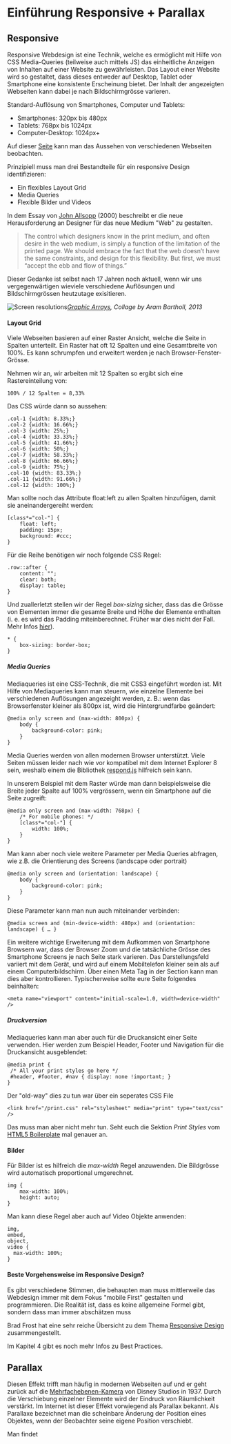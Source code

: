 # Einführung Responsive + Parallax

## Responsive

Responsive Webdesign ist eine Technik, welche es ermöglicht mit Hilfe von CSS Media-Queries (teilweise auch mittels JS) das einheitliche Anzeigen von Inhalten auf einer Website zu gewährleisten. Das Layout einer Website wird so gestaltet, dass dieses entweder auf Desktop, Tablet oder Smartphone eine konsistente Erscheinung bietet. Der Inhalt der angezeigten Webseiten kann dabei je nach Bildschirmgrösse varieren.

Standard-Auflösung von Smartphones, Computer und Tablets:

 - Smartphones: 320px bis 480px
 - Tablets: 768px bis 1024px
 - Computer-Desktop: 1024px+

Auf dieser [Seite](https://mediaqueri.es/) kann man das Aussehen von verschiedenen Webseiten beobachten.

Prinzipiell muss man drei Bestandteile für ein responsive Design identifizieren:

  - Ein flexibles Layout Grid
  - Media Queries
  - Flexible Bilder und Videos

In dem Essay von [John Allsopp](https://alistapart.com/article/dao) (2000) beschreibt er die neue Herausforderung an Designer für das neue Medium "Web" zu gestalten.

> The control which designers know in the print medium, and often desire in the web medium, is simply a function of the limitation of the printed page. We should embrace the fact that the web doesn’t have the same constraints, and design for this flexibility. But first, we must “accept the ebb and flow of things.”


Dieser Gedanke ist selbst nach 17 Jahren noch aktuell, wenn wir uns vergegenwärtigen wieviele verschiedene Auflösungen und Bildschirmgrössen heutzutage exisitieren.

![Screen resolutions](http://1.bp.blogspot.com/-4c1PCfJfRbA/URznMZ93SCI/AAAAAAAAKZ4/IxgOTPbryTk/s1600/Aram+Bartholl+TRIANGULATION+03.jpeg)*[Graphic Arrays](http://datenform.de/graphic-arrays.html), Collage by Aram Bartholl, 2013*

#### Layout Grid

Viele Webseiten basieren auf einer Raster Ansicht, welche die Seite in Spalten unterteilt. Ein Raster hat oft 12 Spalten und eine Gesamtbreite von 100%. Es kann schrumpfen und erweitert werden je nach Browser-Fenster-Grösse.

Nehmen wir an, wir arbeiten mit 12 Spalten so ergibt sich eine Rastereinteilung von:

```
100% / 12 Spalten = 8,33%
```

Das CSS würde dann so aussehen:

```
.col-1 {width: 8.33%;}
.col-2 {width: 16.66%;}
.col-3 {width: 25%;}
.col-4 {width: 33.33%;}
.col-5 {width: 41.66%;}
.col-6 {width: 50%;}
.col-7 {width: 58.33%;}
.col-8 {width: 66.66%;}
.col-9 {width: 75%;}
.col-10 {width: 83.33%;}
.col-11 {width: 91.66%;}
.col-12 {width: 100%;}
```

Man sollte noch das Attribute float:left zu allen Spalten hinzufügen, damit sie aneinandergereiht werden:

```
[class*="col-"] {
    float: left;
    padding: 15px;
    background: #ccc;
}
```

Für die Reihe benötigen wir noch folgende CSS Regel:

```
.row::after {
    content: "";
    clear: both;
    display: table;
}
```

Und zuallerletzt stellen wir der Regel *box-sizing* sicher, dass das die Grösse von Elementen immer die gesamte Breite und Höhe der Elemente enthalten (i. e. es wird das Padding miteinberechnet. Früher war dies nicht der Fall. Mehr Infos [hier](https://www.w3schools.com/css/css3_box-sizing.asp)).

```
* {
    box-sizing: border-box;
}
```

##### Media Queries

Mediaqueries ist eine CSS-Technik, die mit CSS3 eingeführt worden ist. Mit Hilfe von Mediaqueries kann man steuern, wie einzelne Elemente bei verschiedenen Auflösungen angezeight werden, z. B.: wenn das Browserfenster kleiner als 800px ist, wird die Hintergrundfarbe geändert:
```
@media only screen and (max-width: 800px) {
    body {
        background-color: pink;
    }
}
```  

Media Queries werden von allen modernen Browser unterstützt. Viele Seiten müssen leider nach wie vor kompatibel mit dem Internet Explorer 8 sein, weshalb einem die Bibliothek [respond.js](https://github.com/scottjehl/Respond) hilfreich sein kann.

In unserem Beispiel mit dem Raster würde man dann beispielsweise die Breite jeder Spalte auf 100% vergrössern, wenn ein Smartphone auf die Seite zugreift:

```
@media only screen and (max-width: 768px) {
    /* For mobile phones: */
    [class*="col-"] {
        width: 100%;
    }
}
```

Man kann aber noch viele weitere Parameter per Media Queries abfragen, wie z.B. die Orientierung des Screens (landscape oder portrait)

```
@media only screen and (orientation: landscape) {
    body {
        background-color: pink;
    }
}

```

Diese Parameter kann man nun auch miteinander verbinden:

```
@media screen and (min-device-width: 480px) and (orientation: landscape) { … }
```

Ein weitere wichtige Erweiterung mit dem Aufkommen von Smartphone Browsern war, dass der Browser Zoom und die tatsächliche Grösse des Smartphone Screens je nach Seite stark varieren. Das Darstellungsfeld variiert mit dem Gerät, und wird auf einem Mobiltelefon kleiner sein als auf einem Computerbildschirm. Über einen Meta Tag in der <head> Section kann man dies aber kontrollieren. Typischerweise sollte eure Seite folgendes beinhalten:

```
<meta name="viewport" content="initial-scale=1.0, width=device-width" />
```

##### Druckversion

Mediaqueries kann man aber auch für die Druckansicht einer Seite verwenden. Hier werden zum Beispiel Header, Footer und Navigation für die Druckansicht ausgeblendet:

```
@media print {
 /* All your print styles go here */
 #header, #footer, #nav { display: none !important; }
}
```

Der "old-way" dies zu tun war über ein seperates CSS File
```
<link href="/print.css" rel="stylesheet" media="print" type="text/css" />
```

Das muss man aber nicht mehr tun. Seht euch die Sektion *Print Styles* vom [HTML5 Boilerplate](https://github.com/h5bp/html5-boilerplate/blob/master/src/css/main.css) mal genauer an.

#### Bilder

Für Bilder ist es hilfreich die *max-width* Regel anzuwenden. Die Bildgrösse wird automatisch proportional umgerechnet.

```
img {
    max-width: 100%;
    height: auto;
}
```

Man kann diese Regel aber auch auf Video Objekte anwenden:

```
img,
embed,
object,
video {
  max-width: 100%;
}
```

#### Beste Vorgehensweise im Responsive Design?

Es gibt verschiedene Stimmen, die behaupten man muss mittlerweile das Webdesign immer mit dem Fokus "mobile First" gestalten und programmieren. Die Realität ist, dass es keine allgemeine Formel gibt, sondern dass man immer abschätzen muss

Brad Frost hat eine sehr reiche Übersicht zu dem Thema [Responsive Design](http://bradfrost.com/demo/ish/) zusammengestellt.

Im Kapitel 4 gibt es noch mehr Infos zu Best Practices.


## Parallax

Diesen Effekt trifft man häufig in modernen Webseiten auf und er geht zurück auf die [Mehrfachebenen-Kamera](https://www.youtube.com/watch?v=YdHTlUGN1zw) von Disney Studios in 1937. Durch die Verschiebung einzelner Elemente wird der Eindruck von Räumlichkeit verstärkt. Im Internet ist dieser Effekt vorwiegend als Parallax bekannt. Als Parallaxe bezeichnet man die scheinbare Änderung der Position eines Objektes, wenn der Beobachter seine eigene Position verschiebt.

Man findet
